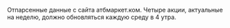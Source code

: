 Отпарсенные данные с сайта атбмаркет.ком. 
Четыре акции, актуальные на неделю, должно обновляться каждую среду в 4 утра.
